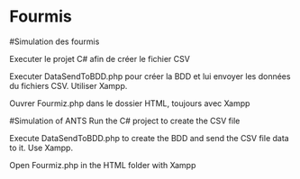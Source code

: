 # Fourmis


#Simulation des fourmis

Executer le projet C# afin de créer le fichier CSV

Executer DataSendToBDD.php pour créer la BDD et lui envoyer les données du fichiers CSV.
Utiliser Xampp.

Ouvrer Fourmiz.php dans le dossier HTML, toujours avec Xampp


#Simulation of ANTS
Run the C# project to create the CSV file

Execute DataSendToBDD.php to create the BDD and send the CSV file data to it.
Use Xampp.

Open Fourmiz.php in the HTML folder with Xampp


